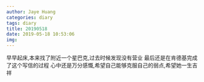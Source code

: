 ```yaml
---
author: Jaye Huang
categories: diary
tags: diary
title: 20190518
date: 2019-05-18 10:53:06
img:
---
```


早早起床,本来找了附近一个星巴克,过去时候发现没有营业
最后还是在肯德基完成了这个写信的过程
心中还是万分感慨,希望自己能够克服自己的弱点,希望她一生吉祥
